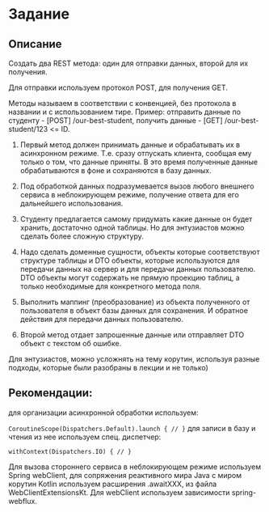 # Задание


## Описание

Создать два REST метода: один для отправки данных, второй для их получения.

Для отправки используем протокол POST, для получения GET.

Методы называем в соответствии с конвенцией, без протокола в названии и с использованием тире. Пример: отправить данные по студенту - [POST] /our-best-student, получить данные - [GET] /our-best-student/123 <= ID.

1. Первый метод должен принимать данные и обрабатывать их в асинхронном режиме. Т.е. сразу отпускать клиента, сообщая ему только о том, что данные приняты. В это время полученные данные обрабатываются в фоне и сохраняются в базу данных. 


2. Под обработкой данных подразумевается вызов любого внешнего сервиса в неблокирующем режиме, получение ответа для его дальнейшего использования.


3. Студенту предлагается самому придумать какие данные он будет хранить, достаточно одной таблицы. Но для энтузиастов можно сделать более сложную структуру.


4. Надо сделать доменные сущности, объекты которые соответствуют структуре таблицы и DTO объекты, которые используются для передачи данных на сервер и для передачи данных пользователю. DTO объекты могут содержать не прямую проекцию таблиц, а только необходимые для конкретного метода поля.


5. Выполнить маппинг (преобразование) из объекта полученного от пользователя в объект базы данных для сохранения. И обратное действия для передачи данных пользователю.


6. Второй метод отдает запрошенные данные или отправляет DTO объект с текстом об ошибке.


Для энтузиастов, можно усложнять на тему корутин, используя разные подходы, которые были разобраны в лекции и не только)



## Рекомендации:



для организации асинхронной обработки используем:

```CoroutineScope(Dispatchers.Default).launch { // }```
для записи в базу и чтения из нее используем спец. диспетчер:

```withContext(Dispatchers.IO) { // }```


Для вызова стороннего сервиса в неблокирующем режиме используем Spring webClient, для сопряжения реактивного мира Java с миром корутин Kotlin используем расширения .awaitXXX, из файла WebClientExtensionsKt. Для webClient используем зависимости spring-webflux.
